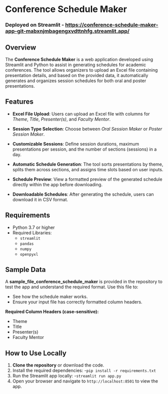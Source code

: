 # Conference Schedule Maker

### Deployed on Streamlit - https://conference-schedule-maker-app-git-mabxnjmbagengxvdttnhfg.streamlit.app/ 

## Overview
The **Conference Schedule Maker** is a web application developed using Streamlit and Python to assist in generating schedules for academic conferences. The tool allows organizers to upload an Excel file containing presentation details, and based on the provided data, it automatically generates and organizes session schedules for both oral and poster presentations.

## Features
- **Excel File Upload**: Users can upload an Excel file with columns for *Theme*, *Title*, *Presenter(s)*, and *Faculty Mentor*.
  
- **Session Type Selection**: Choose between *Oral Session Maker* or *Poster Session Maker*.
  
- **Customizable Sessions**: Define session durations, maximum presentations per session, and the number of sections (sessions) in a day.
  
- **Automatic Schedule Generation**: The tool sorts presentations by theme, splits them across sections, and assigns time slots based on user inputs.
  
- **Schedule Preview**: View a formatted preview of the generated schedule directly within the app before downloading.
  
- **Downloadable Schedules**: After generating the schedule, users can download it in CSV format.

## Requirements
- Python 3.7 or higher
- Required Libraries:
  - `streamlit`
  - `pandas`
  - `numpy`
  - `openpyxl`
    
## Sample Data
A **sample_file_conference_schedule_maker** is provided in the repository to test the app and understand the required format. 
Use this file to:
- See how the schedule maker works.
- Ensure your input file has correctly formatted column headers.

**Required Column Headers (case-sensitive):**
- Theme
- Title
- Presenter(s)
- Faculty Mentor
  
## How to Use Locally
1. **Clone the repository** or download the code.
2. Install the required dependencies:
   -`pip install -r requirements.txt`
3. Run the Streamlit app locally:
   -`streamlit run app.py`
4. Open your browser and navigate to `http://localhost:8501` to view the app.
